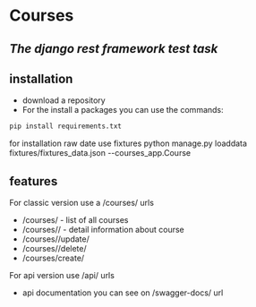 # Courses
## _The django rest framework test task_



## installation

- download a repository
- For the install a packages you can use the commands: 
```sh
pip install requirements.txt
```

for installation raw date use fixtures
python manage.py loaddata fixtures/fixtures_data.json --courses_app.Course

## features
For classic version use a /courses/ urls
- /courses/ - list of all courses
- /courses/<pk>/ - detail information about course
- /courses/<pk>/update/
- /courses/<pk>/delete/
- /courses/create/

For api version use /api/ urls
- api documentation you can see on /swagger-docs/ url

